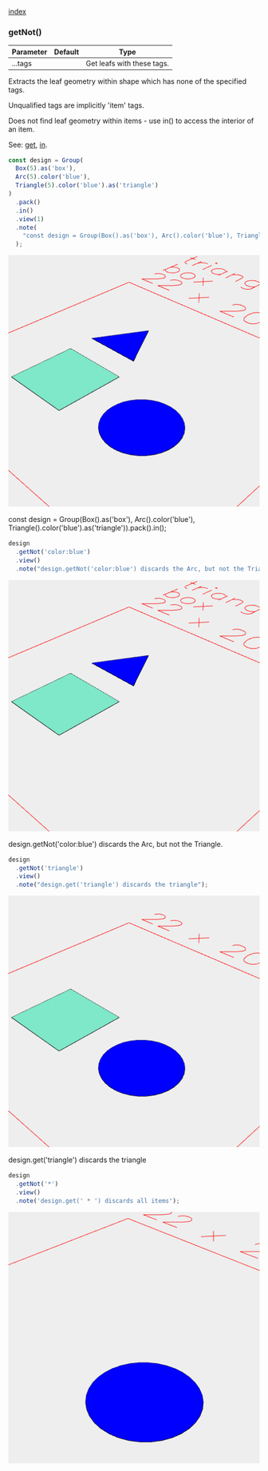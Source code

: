 [index](../../nb/api/index.md)
### getNot()
Parameter|Default|Type
---|---|---
|...tags||Get leafs with these tags.

Extracts the leaf geometry within shape which has none of the specified tags.

Unqualified tags are implicitly 'item' tags.

Does not find leaf geometry within items - use in() to access the interior of an item.

See: [get](https://raw.githubusercontent.com/jsxcad/JSxCAD/master/nb/api/getNot.nb), [in](https://raw.githubusercontent.com/jsxcad/JSxCAD/master/nb/api/in.nb).

```JavaScript
const design = Group(
  Box(5).as('box'),
  Arc(5).color('blue'),
  Triangle(5).color('blue').as('triangle')
)
  .pack()
  .in()
  .view(1)
  .note(
    "const design = Group(Box().as('box'), Arc().color('blue'), Triangle().color('blue').as('triangle')).pack().in();"
  );
```

![Image](getNot.md.0.png)

const design = Group(Box().as('box'), Arc().color('blue'), Triangle().color('blue').as('triangle')).pack().in();

```JavaScript
design
  .getNot('color:blue')
  .view()
  .note("design.getNot('color:blue') discards the Arc, but not the Triangle.");
```

![Image](getNot.md.1.png)

design.getNot('color:blue') discards the Arc, but not the Triangle.

```JavaScript
design
  .getNot('triangle')
  .view()
  .note("design.get('triangle') discards the triangle");
```

![Image](getNot.md.2.png)

design.get('triangle') discards the triangle

```JavaScript
design
  .getNot('*')
  .view()
  .note('design.get(' * ') discards all items');
```

![Image](getNot.md.3.png)
